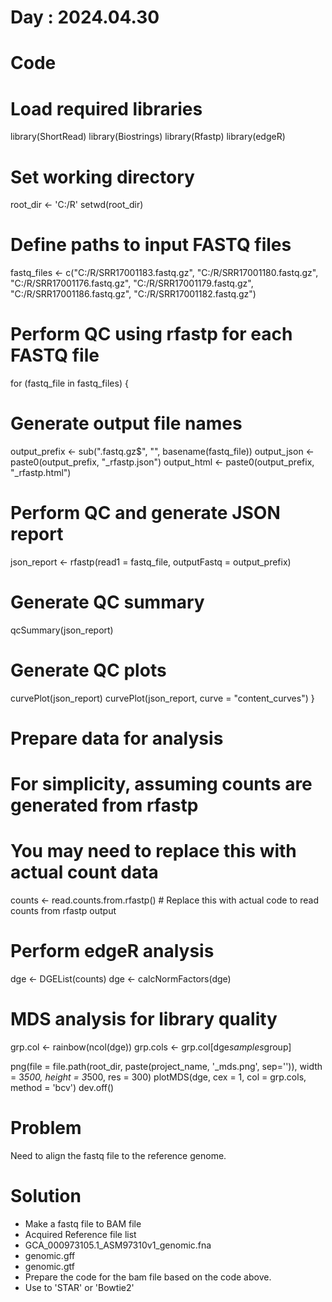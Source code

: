 # Day : 2024.04.30
# Code

# Load required libraries
library(ShortRead)
library(Biostrings)
library(Rfastp)
library(edgeR)

# Set working directory
root_dir <- 'C:/R'
setwd(root_dir)

# Define paths to input FASTQ files
fastq_files <- c("C:/R/SRR17001183.fastq.gz",
                 "C:/R/SRR17001180.fastq.gz",
                 "C:/R/SRR17001176.fastq.gz",
                 "C:/R/SRR17001179.fastq.gz",
                 "C:/R/SRR17001186.fastq.gz",
                 "C:/R/SRR17001182.fastq.gz")

# Perform QC using rfastp for each FASTQ file
for (fastq_file in fastq_files) {
  # Generate output file names
  output_prefix <- sub(".fastq.gz$", "", basename(fastq_file))
  output_json <- paste0(output_prefix, "_rfastp.json")
  output_html <- paste0(output_prefix, "_rfastp.html")
  
  # Perform QC and generate JSON report
  json_report <- rfastp(read1 = fastq_file, outputFastq = output_prefix)
  
  # Generate QC summary
  qcSummary(json_report)
  
  # Generate QC plots
  curvePlot(json_report)
  curvePlot(json_report, curve = "content_curves")
}

# Prepare data for analysis
# For simplicity, assuming counts are generated from rfastp
# You may need to replace this with actual count data
counts <- read.counts.from.rfastp()  # Replace this with actual code to read counts from rfastp output

# Perform edgeR analysis
dge <- DGEList(counts)
dge <- calcNormFactors(dge)

# MDS analysis for library quality
grp.col <- rainbow(ncol(dge))
grp.cols <- grp.col[dge$samples$group]

png(file = file.path(root_dir, paste(project_name, '_mds.png', sep='')),
    width = 3*500, height = 3*500, res = 300)
plotMDS(dge, cex = 1, col = grp.cols, method = 'bcv')
dev.off()

# Problem
Need to align the fastq file to the reference genome. 


# Solution
 - Make a fastq file to BAM file 
 - Acquired Reference file list
 - GCA_000973105.1_ASM97310v1_genomic.fna
 - genomic.gff
 - genomic.gtf
- Prepare the code for the bam file based on the code above. 
- Use to 'STAR' or 'Bowtie2' 
